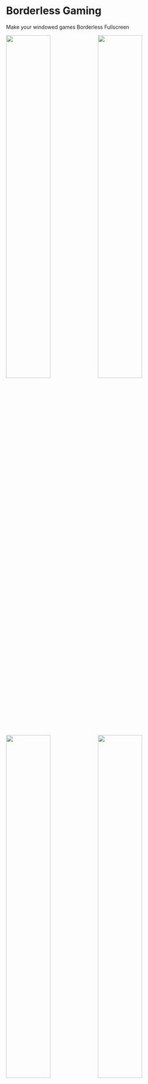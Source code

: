 # Borderless Gaming
Make your windowed games Borderless Fullscreen
<div>  
  <img src="https://i.ibb.co/YdDQX9F/home.png" width="49%"/>
  <img src="https://i.ibb.co/jbKYnms/fav.png" width="49%"/>
  <img src="https://i.ibb.co/ct3YkJz/preset3.png" width="49%"/>
  <img src="https://i.ibb.co/NnZKf7q/settings.png" width="49%"/>  
</div>

## Features
- Make windowed games Borderless Fullscreen
- Lock your mouse inside the game window
- Hide your mouse
- Display selection
- Custom presets

## Usage
- Check the **Settings** page and make sure everything is fine by default, if not make your changes.
- Just select a window from the list and click **Make It Borderless** or you can add it to your favorites with **Add To Favorites** button.

## Favorites
- Automatically detects when your game opening and make it borderless.
- You can make custom presets for every game.
- Use **Don't Make It Borderless** if you only want to use the **Mouse Controls**

<br/>
<a href='https://ko-fi.com/ddarknessone' target='_blank'><img height='35' style='border:0px;height:46px;' src='https://az743702.vo.msecnd.net/cdn/kofi3.png?v=0' border='0' alt='Buy Me a Coffee at ko-fi.com' />
